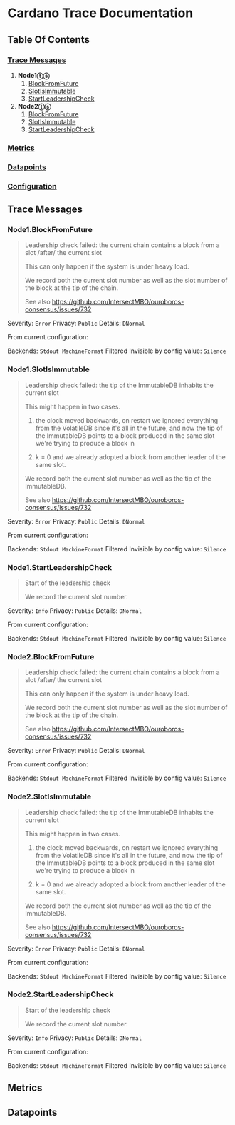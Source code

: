 # Cardano Trace Documentation

## Table Of Contents

### [Trace Messages](#trace-messages)

1. __Node1ⓣⓢ__
    1. [BlockFromFuture](#node1blockfromfuture)
    1. [SlotIsImmutable](#node1slotisimmutable)
    1. [StartLeadershipCheck](#node1startleadershipcheck)
1. __Node2ⓣⓢ__
    1. [BlockFromFuture](#node2blockfromfuture)
    1. [SlotIsImmutable](#node2slotisimmutable)
    1. [StartLeadershipCheck](#node2startleadershipcheck)

### [Metrics](#metrics)


### [Datapoints](#datapoints)


### [Configuration](#configuration)



## Trace Messages

### Node1.BlockFromFuture


> Leadership check failed: the current chain contains a block from a slot
> /after/ the current slot
>
> This can only happen if the system is under heavy load.
>
> We record both the current slot number as well as the slot number of the
> block at the tip of the chain.
>
> See also <https://github.com/IntersectMBO/ouroboros-consensus/issues/732>


Severity:  `Error`
Privacy:   `Public`
Details:   `DNormal`


From current configuration:

Backends:
      `Stdout MachineFormat`
Filtered Invisible by config value: `Silence`

### Node1.SlotIsImmutable


> Leadership check failed: the tip of the ImmutableDB inhabits the
> current slot
>
> This might happen in two cases.
>
> 1. the clock moved backwards, on restart we ignored everything from the
>    VolatileDB since it's all in the future, and now the tip of the
>    ImmutableDB points to a block produced in the same slot we're trying
>    to produce a block in
>
> 2. k = 0 and we already adopted a block from another leader of the same
>    slot.
>
> We record both the current slot number as well as the tip of the
> ImmutableDB.
>
> See also <https://github.com/IntersectMBO/ouroboros-consensus/issues/732>


Severity:  `Error`
Privacy:   `Public`
Details:   `DNormal`


From current configuration:

Backends:
      `Stdout MachineFormat`
Filtered Invisible by config value: `Silence`

### Node1.StartLeadershipCheck


> Start of the leadership check
>
> We record the current slot number.


Severity:  `Info`
Privacy:   `Public`
Details:   `DNormal`


From current configuration:

Backends:
      `Stdout MachineFormat`
Filtered Invisible by config value: `Silence`

### Node2.BlockFromFuture


> Leadership check failed: the current chain contains a block from a slot
> /after/ the current slot
>
> This can only happen if the system is under heavy load.
>
> We record both the current slot number as well as the slot number of the
> block at the tip of the chain.
>
> See also <https://github.com/IntersectMBO/ouroboros-consensus/issues/732>


Severity:  `Error`
Privacy:   `Public`
Details:   `DNormal`


From current configuration:

Backends:
      `Stdout MachineFormat`
Filtered Invisible by config value: `Silence`

### Node2.SlotIsImmutable


> Leadership check failed: the tip of the ImmutableDB inhabits the
> current slot
>
> This might happen in two cases.
>
> 1. the clock moved backwards, on restart we ignored everything from the
>    VolatileDB since it's all in the future, and now the tip of the
>    ImmutableDB points to a block produced in the same slot we're trying
>    to produce a block in
>
> 2. k = 0 and we already adopted a block from another leader of the same
>    slot.
>
> We record both the current slot number as well as the tip of the
> ImmutableDB.
>
> See also <https://github.com/IntersectMBO/ouroboros-consensus/issues/732>


Severity:  `Error`
Privacy:   `Public`
Details:   `DNormal`


From current configuration:

Backends:
      `Stdout MachineFormat`
Filtered Invisible by config value: `Silence`

### Node2.StartLeadershipCheck


> Start of the leadership check
>
> We record the current slot number.


Severity:  `Info`
Privacy:   `Public`
Details:   `DNormal`


From current configuration:

Backends:
      `Stdout MachineFormat`
Filtered Invisible by config value: `Silence`
## Metrics


## Datapoints


##

